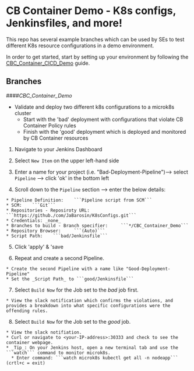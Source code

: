 # CB Container Demo - K8s configs, Jenkinsfiles, and more!

This repo has several example branches which can be used by SEs to test different K8s resource configurations in a demo environment.

In order to get started, start by setting up your environment by following the [CBC_Container_CICD_Demo](https://github.com/ncomeau/CBC_Container_CICD_Demo) guide.

## Branches

####_CBC_Container_Demo_

  * Validate and deploy two different k8s configurations to a microk8s cluster
    * Start with the 'bad' deployment with configurations that violate CB Container Policy rules
    * Finish with the 'good' deployment which is deployed and monitored by CB Container resources

  1. Navigate to your Jenkins Dashboard

  2. Select ```New Item``` on the upper left-hand side

  3. Enter a name for your project (i.e. "Bad-Deployment-Pipeline")--> select ```Pipeline``` --> click 'ok' in the bottom left

  4. Scroll down to the ```Pipeline``` section --> enter the below details:

    * Pipeline Definition:    ```Pipeline script from SCM```
    * SCM:    ```Git```
    * Repositories - Reposiroty URL:    ```https://github./com/JaBarosin/K8sConfigs.git```
    * Credentials: _none_
    * Branches to build - Branch specifier:     ```*/CBC_Container_Demo```
    * Repository Browser:     ```(Auto)```
    * Script Path:    ```bad/Jenkinsfile```

  5. Click 'apply' & 'save

  6. Repeat and create a second Pipeline.

    * Create the second Pipeline with a name like "Good-Deployment-Pipeline"
    * Set the _Script Path_ to ```good/Jenkinsfile```

  7. Select ```Build Now``` for the Job set to the _bad_ job first.

    * View the slack notification which confirms the violations, and provides a breakdown into what specific configurations were the offending rules.

  8. Select ```Build Now``` for the Job set to the _good_ job.

    * View the slack notifiation.
    * Curl or navigate to <your-IP-address>:30333 and check to see the container webpage.
    * _Tip_: On your Jenkins host, open a new terminal tab and use the ```watch``` command to monitor microk8s.
      * Enter command: ```watch microk8s kubectl get all -n nodeapp``` (crtl+c = exit)
